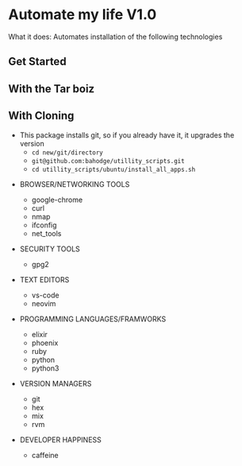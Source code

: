 # Automate my life V1.0

What it does:
Automates installation of the following technologies

## Get Started

## With the Tar boiz

## With Cloning

- This package installs git, so if you already have it, it upgrades the version
  - `cd new/git/directory`
  - `git@github.com:bahodge/utillity_scripts.git`
  - `cd utillity_scripts/ubuntu/install_all_apps.sh`

* BROWSER/NETWORKING TOOLS

  - google-chrome
  - curl
  - nmap
  - ifconfig
  - net_tools

* SECURITY TOOLS

  - gpg2

* TEXT EDITORS

  - vs-code
  - neovim

* PROGRAMMING LANGUAGES/FRAMWORKS

  - elixir
  - phoenix
  - ruby
  - python
  - python3

* VERSION MANAGERS

  - git
  - hex
  - mix
  - rvm

* DEVELOPER HAPPINESS
  - caffeine
